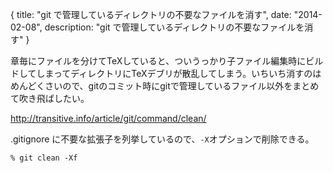 {
  title: "git で管理しているディレクトリの不要なファイルを消す",
  date: "2014-02-08",
  description: "git で管理しているディレクトリの不要なファイルを消す"
}

章毎にファイルを分けてTeXしていると、ついうっかり子ファイル編集時にビルドしてしまってディレクトリにTeXデブリが散乱してしまう。いちいち消すのはめんどくさいので、gitのコミット時にgitで管理しているファイル以外をまとめて吹き飛ばしたい。

http://transitive.info/article/git/command/clean/

.gitignore に不要な拡張子を列挙しているので、`-X`オプションで削除できる。

```
% git clean -Xf
```

